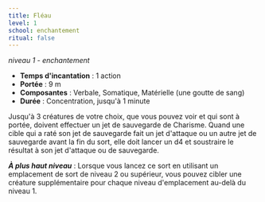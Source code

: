```yaml
---
title: Fléau
level: 1
school: enchantement
ritual: false
---
```

*niveau 1 - enchantement*

- **Temps d'incantation** : 1 action
- **Portée** : 9 m
- **Composantes** : Verbale, Somatique, Matérielle (une goutte de sang)
- **Durée** : Concentration, jusqu'à 1 minute

Jusqu'à 3 créatures de votre choix, que vous pouvez voir et qui sont à portée, doivent effectuer un jet de sauvegarde de Charisme. Quand une cible qui a raté son jet de sauvegarde fait un jet d'attaque ou un autre jet de sauvegarde avant la fin du sort, elle doit lancer un d4 et soustraire le résultat à son jet d'attaque ou de sauvegarde.

***À plus haut niveau*** : Lorsque vous lancez ce sort en utilisant un emplacement de sort de niveau 2 ou supérieur, vous pouvez cibler une créature supplémentaire pour chaque niveau d'emplacement au-delà du niveau 1.